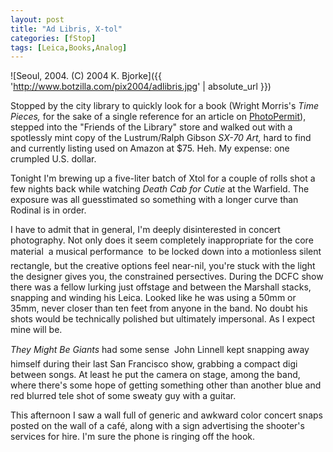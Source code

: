 ```yaml
---
layout: post
title: "Ad Libris, X-tol"
categories: [fStop]
tags: [Leica,Books,Analog]
---
```



![Seoul, 2004. (C) 2004 K. Bjorke]({{ 'http://www.botzilla.com/pix2004/adlibris.jpg' | absolute_url }})


Stopped by the city library to quickly look for a book (Wright Morris's <cite>Time Pieces,</cite> for the sake of a single reference for an article on <a href="http://www.photopermit/org">PhotoPermit</a>), stepped into the "Friends of the Library" store and walked out with a spotlessly mint copy of the Lustrum/Ralph Gibson <cite>SX-70 Art,</cite> hard to find and currently listing used on Amazon at $75. Heh. My expense: one crumpled U.S. dollar.

Tonight I'm brewing up a five-liter batch of Xtol for a couple of rolls shot  a few nights back while watching <i>Death Cab for Cutie</i> at the Warfield. The exposure was all guesstimated so something with a longer curve than Rodinal is in order.

I have to admit that in general, I'm deeply disinterested in concert photography. Not only does it seem completely inappropriate for the core material &#151; a musical performance &#151; to be locked down into a motionless silent rectangle, but the creative options feel near-nil, you're stuck with the light the designer gives you, the constrained persectives. During the DCFC show there was a fellow lurking just offstage and between the Marshall stacks, snapping and winding his Leica. Looked like he was using a 50mm or 35mm, never closer than ten feet from anyone in the band. No doubt his shots would be technically polished but ultimately impersonal. As I expect mine will be.

<!--more-->
<i>They Might Be Giants</i> had some sense &#151; John Linnell kept snapping away himself during their last San Francisco show, grabbing a compact digi between songs. At least he put the camera on stage, among the band, where there's some hope of getting something other than another blue and red blurred tele shot of some sweaty guy with a guitar.

This afternoon I saw a wall full of generic and awkward color concert snaps posted on the wall of a caf&eacute;, along with a sign advertising the shooter's services for hire. I'm sure the phone is ringing off the hook.
